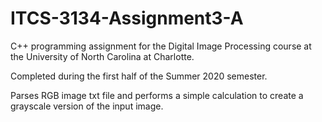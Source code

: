 # ITCS-3134-Assignment3-A
C++ programming assignment for the Digital Image Processing course at the University of North Carolina at Charlotte. 

Completed during the first half of the Summer 2020 semester.

Parses RGB image txt file and performs a simple calculation to create a grayscale version of the input image.
